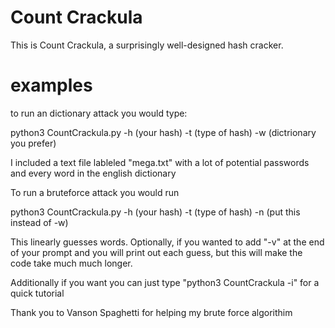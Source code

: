 # Count Crackula
This is Count Crackula, a surprisingly well-designed hash cracker. 
# examples
to run an dictionary attack you would type:

python3 CountCrackula.py -h (your hash) -t (type of hash) -w (dictrionary you prefer)

I included a text file lableled "mega.txt" with a lot of potential passwords and every word in the english dictionary

To run a bruteforce attack you would run

python3 CountCrackula.py -h (your hash) -t (type of hash) -n (put this instead of -w)

This linearly guesses words.
Optionally, if you wanted to add "-v" at the end of your prompt and you will print out each guess, but this will make the code take much much longer.

Additionally if you want you can just type "python3 CountCrackula -i" for a quick tutorial


Thank you to Vanson Spaghetti for helping my brute force algorithim
